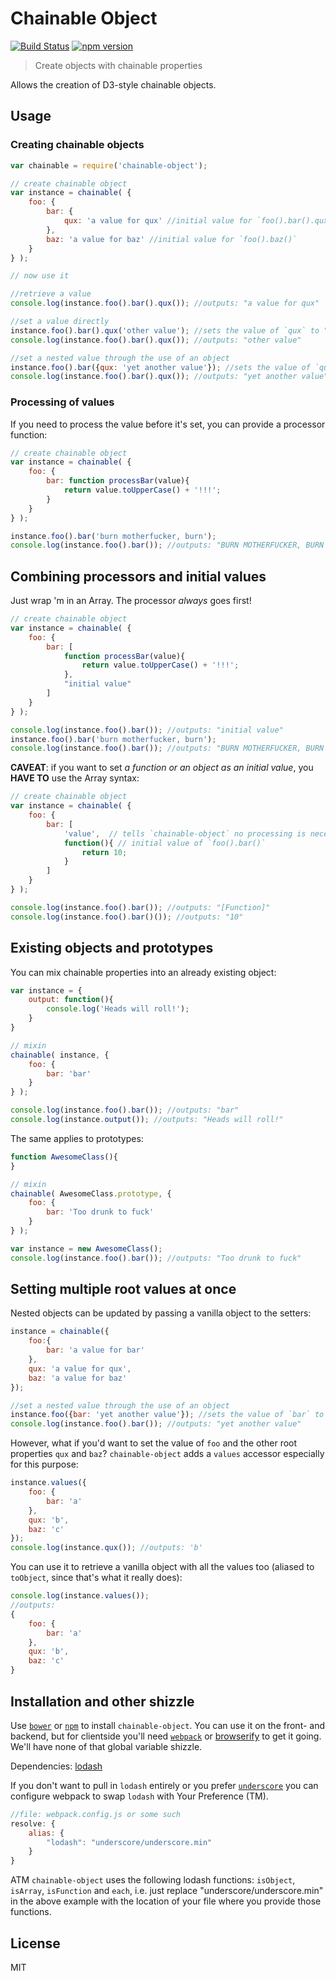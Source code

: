 # Chainable Object

[![Build Status](https://travis-ci.org/creynders/chainable-object.svg)](https://travis-ci.org/creynders/chainable-object)
[![npm version](https://badge.fury.io/js/chainable-object.svg)](http://npmjs.org/packages/chainable-object)

> Create objects with chainable properties

Allows the creation of D3-style chainable objects.

## Usage

### Creating chainable objects

```js
var chainable = require('chainable-object');

// create chainable object
var instance = chainable( {
    foo: {
        bar: {
            qux: 'a value for qux' //initial value for `foo().bar().qux()`
        },
        baz: 'a value for baz' //initial value for `foo().baz()`
    }
} );

// now use it

//retrieve a value
console.log(instance.foo().bar().qux()); //outputs: "a value for qux"

//set a value directly
instance.foo().bar().qux('other value'); //sets the value of `qux` to "other value"
console.log(instance.foo().bar().qux()); //outputs: "other value"

//set a nested value through the use of an object
instance.foo().bar({qux: 'yet another value'}); //sets the value of `qux` to "yet another value"
console.log(instance.foo().bar().qux()); //outputs: "yet another value"
```

### Processing of values

If you need to process the value before it's set, you can provide a processor function:

```js
// create chainable object
var instance = chainable( {
    foo: {
        bar: function processBar(value){
            return value.toUpperCase() + '!!!';
        }
    }
} );

instance.foo().bar('burn motherfucker, burn');
console.log(instance.foo().bar()); //outputs: "BURN MOTHERFUCKER, BURN !!!"
```

## Combining processors and initial values

Just wrap 'm in an Array. The processor _always_ goes first!

```js
// create chainable object
var instance = chainable( {
    foo: {
        bar: [ 
            function processBar(value){
                return value.toUpperCase() + '!!!';
            }, 
            "initial value"
        ]
    }
} );

console.log(instance.foo().bar()); //outputs: "initial value"
instance.foo().bar('burn motherfucker, burn');
console.log(instance.foo().bar()); //outputs: "BURN MOTHERFUCKER, BURN !!!"
```

**CAVEAT**: if you want to set _a function or an object as an initial value_, you **HAVE TO** use the Array syntax:

```js
// create chainable object
var instance = chainable( {
    foo: {
        bar: [
            'value',  // tells `chainable-object` no processing is necessary, `falsy` values will have the same effect
            function(){ // initial value of `foo().bar()`
                return 10;
            }
        ]
    }
} );

console.log(instance.foo().bar()); //outputs: "[Function]"
console.log(instance.foo().bar()()); //outputs: "10"
```

## Existing objects and prototypes

You can mix chainable properties into an already existing object:

```js
var instance = {
    output: function(){
        console.log('Heads will roll!');
    }
}

// mixin
chainable( instance, {
    foo: {
        bar: 'bar'
    }
} );

console.log(instance.foo().bar()); //outputs: "bar"
console.log(instance.output()); //outputs: "Heads will roll!"
```

The same applies to prototypes:

```js
function AwesomeClass(){
}

// mixin
chainable( AwesomeClass.prototype, {
    foo: {
        bar: 'Too drunk to fuck'
    }
} );

var instance = new AwesomeClass();
console.log(instance.foo().bar()); //outputs: "Too drunk to fuck"
```

## Setting multiple root values at once

Nested objects can be updated by passing a vanilla object to the setters:

```js
instance = chainable({
    foo:{
        bar: 'a value for bar'
    },
    qux: 'a value for qux',
    baz: 'a value for baz'
});

//set a nested value through the use of an object
instance.foo({bar: 'yet another value'}); //sets the value of `bar` to "yet another value"
console.log(instance.foo().bar()); //outputs: "yet another value"
```

However, what if you'd want to set the value of `foo` and the other root properties `qux` and `baz`? `chainable-object` adds a `values` accessor especially for this purpose:

```js
instance.values({
    foo: {
        bar: 'a'
    },
    qux: 'b',
    baz: 'c'
});
console.log(instance.qux()); //outputs: 'b'
```

You can use it to retrieve a vanilla object with all the values too (aliased to `toObject`, since that's what it really does):

```js
console.log(instance.values());
//outputs:
{
    foo: {
        bar: 'a'
    },
    qux: 'b',
    baz: 'c'
}
```

## Installation and other shizzle

Use [`bower`](http://www.bower.io) or [`npm`](npmjs.org) to install `chainable-object`. You can use it on the front- and backend, but for clientside you'll need [`webpack`](https://webpack.github.io/) or [browserify](http://browserify.org/) to get it going. We'll have none of that global variable shizzle.

Dependencies: [lodash](https://lodash.com/)

If you don't want to pull in `lodash` entirely or you prefer [`underscore`](http://underscorejs.org/) you can configure webpack to swap `lodash` with Your Preference (TM). 

```js
//file: webpack.config.js or some such
resolve: {
    alias: {
        "lodash": "underscore/underscore.min"
    }
}
```

ATM `chainable-object` uses the following lodash functions: `isObject`, `isArray`, `isFunction` and `each`, i.e. just replace "underscore/underscore.min" in the above example with the location of your file where you provide those functions.

## License

MIT